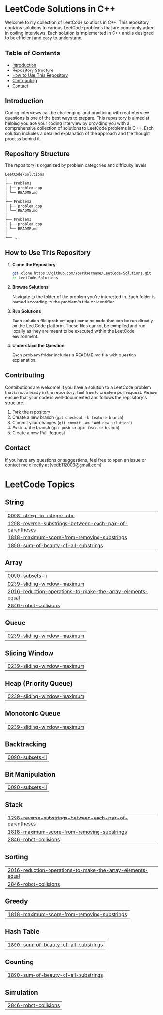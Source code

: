 # LeetCode Solutions in C++

Welcome to my collection of LeetCode solutions in C++. This repository contains solutions to various LeetCode problems that are commonly asked in coding interviews. Each solution is implemented in C++ and is designed to be efficient and easy to understand.

## Table of Contents

- [Introduction](#introduction)
- [Repository Structure](#repository-structure)
- [How to Use This Repository](#how-to-use-this-repository)
- [Contributing](#contributing)
- [Contact](#contact)

## Introduction

Coding interviews can be challenging, and practicing with real interview questions is one of the best ways to prepare. This repository is aimed at helping you ace your coding interview by providing you with a comprehensive collection of solutions to LeetCode problems in C++. Each solution includes a detailed explanation of the approach and the thought process behind it.

## Repository Structure

The repository is organized by problem categories and difficulty levels:
```bash
LeetCode-Solutions
│
├── Problem1
│ ├── problem.cpp
│ └── README.md
│
├── Problem2
│ ├── problem.cpp
│ └── README.md
│
├── Problem3
│ ├── problem.cpp
│ └── README.md
│
└── ...
```

## How to Use This Repository

1. **Clone the Repository**

   ```bash
   git clone https://github.com/YourUsername/LeetCode-Solutions.git
   cd LeetCode-Solutions
2. **Browse Solutions**

   Navigate to the folder of the problem you're interested in. Each folder is named according to the problem's title or identifier.
3. **Run Solutions**

   Each solution file (problem.cpp) contains code that can be run directly on the LeetCode platform. These files cannot be compiled and run locally as they are meant to be executed within the LeetCode environment.

4. **Understand the Question**

   Each problem folder includes a README.md file with question explanation.

## Contributing

Contributions are welcome! If you have a solution to a LeetCode problem that is not already in the repository, feel free to create a pull request. Please ensure that your code is well-documented and follows the repository's structure.

1. Fork the repository
2. Create a new branch (`git checkout -b feature-branch`)
3. Commit your changes (`git commit -am 'Add new solution'`)
4. Push to the branch (`git push origin feature-branch`)
5. Create a new Pull Request

## Contact

If you have any questions or suggestions, feel free to open an issue or contact me directly at [vedb112003@gmail.com].





<!---LeetCode Topics Start-->
# LeetCode Topics
## String
|  |
| ------- |
| [0008-string-to-integer-atoi](https://github.com/Ved1103/LEETCODE-SOLUTIONS/tree/master/0008-string-to-integer-atoi) |
| [1298-reverse-substrings-between-each-pair-of-parentheses](https://github.com/Ved1103/LEETCODE-SOLUTIONS/tree/master/1298-reverse-substrings-between-each-pair-of-parentheses) |
| [1818-maximum-score-from-removing-substrings](https://github.com/Ved1103/LEETCODE-SOLUTIONS/tree/master/1818-maximum-score-from-removing-substrings) |
| [1890-sum-of-beauty-of-all-substrings](https://github.com/Ved1103/LEETCODE-SOLUTIONS/tree/master/1890-sum-of-beauty-of-all-substrings) |
## Array
|  |
| ------- |
| [0090-subsets-ii](https://github.com/Ved1103/LEETCODE-SOLUTIONS/tree/master/0090-subsets-ii) |
| [0239-sliding-window-maximum](https://github.com/Ved1103/LEETCODE-SOLUTIONS/tree/master/0239-sliding-window-maximum) |
| [2016-reduction-operations-to-make-the-array-elements-equal](https://github.com/Ved1103/LEETCODE-SOLUTIONS/tree/master/2016-reduction-operations-to-make-the-array-elements-equal) |
| [2846-robot-collisions](https://github.com/Ved1103/LEETCODE-SOLUTIONS/tree/master/2846-robot-collisions) |
## Queue
|  |
| ------- |
| [0239-sliding-window-maximum](https://github.com/Ved1103/LEETCODE-SOLUTIONS/tree/master/0239-sliding-window-maximum) |
## Sliding Window
|  |
| ------- |
| [0239-sliding-window-maximum](https://github.com/Ved1103/LEETCODE-SOLUTIONS/tree/master/0239-sliding-window-maximum) |
## Heap (Priority Queue)
|  |
| ------- |
| [0239-sliding-window-maximum](https://github.com/Ved1103/LEETCODE-SOLUTIONS/tree/master/0239-sliding-window-maximum) |
## Monotonic Queue
|  |
| ------- |
| [0239-sliding-window-maximum](https://github.com/Ved1103/LEETCODE-SOLUTIONS/tree/master/0239-sliding-window-maximum) |
## Backtracking
|  |
| ------- |
| [0090-subsets-ii](https://github.com/Ved1103/LEETCODE-SOLUTIONS/tree/master/0090-subsets-ii) |
## Bit Manipulation
|  |
| ------- |
| [0090-subsets-ii](https://github.com/Ved1103/LEETCODE-SOLUTIONS/tree/master/0090-subsets-ii) |
## Stack
|  |
| ------- |
| [1298-reverse-substrings-between-each-pair-of-parentheses](https://github.com/Ved1103/LEETCODE-SOLUTIONS/tree/master/1298-reverse-substrings-between-each-pair-of-parentheses) |
| [1818-maximum-score-from-removing-substrings](https://github.com/Ved1103/LEETCODE-SOLUTIONS/tree/master/1818-maximum-score-from-removing-substrings) |
| [2846-robot-collisions](https://github.com/Ved1103/LEETCODE-SOLUTIONS/tree/master/2846-robot-collisions) |
## Sorting
|  |
| ------- |
| [2016-reduction-operations-to-make-the-array-elements-equal](https://github.com/Ved1103/LEETCODE-SOLUTIONS/tree/master/2016-reduction-operations-to-make-the-array-elements-equal) |
| [2846-robot-collisions](https://github.com/Ved1103/LEETCODE-SOLUTIONS/tree/master/2846-robot-collisions) |
## Greedy
|  |
| ------- |
| [1818-maximum-score-from-removing-substrings](https://github.com/Ved1103/LEETCODE-SOLUTIONS/tree/master/1818-maximum-score-from-removing-substrings) |
## Hash Table
|  |
| ------- |
| [1890-sum-of-beauty-of-all-substrings](https://github.com/Ved1103/LEETCODE-SOLUTIONS/tree/master/1890-sum-of-beauty-of-all-substrings) |
## Counting
|  |
| ------- |
| [1890-sum-of-beauty-of-all-substrings](https://github.com/Ved1103/LEETCODE-SOLUTIONS/tree/master/1890-sum-of-beauty-of-all-substrings) |
## Simulation
|  |
| ------- |
| [2846-robot-collisions](https://github.com/Ved1103/LEETCODE-SOLUTIONS/tree/master/2846-robot-collisions) |
<!---LeetCode Topics End-->
